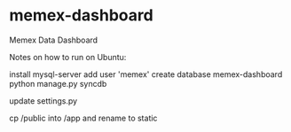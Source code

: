 # memex-dashboard
Memex Data Dashboard

Notes on how to run on Ubuntu: 

install mysql-server
add user 'memex'
create database memex-dashboard
python manage.py syncdb

update settings.py

cp /public into /app and rename to static

